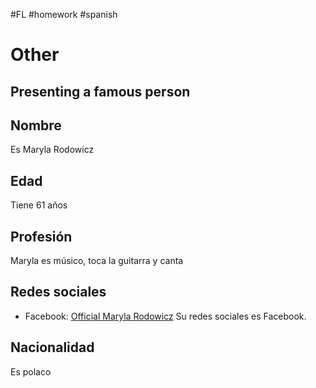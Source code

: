 #FL #homework #spanish 

# Other
## Presenting a famous person
## Nombre
Es Maryla Rodowicz

## Edad
Tiene 61 años

## Profesión
Maryla es músico, toca la guitarra y canta

## Redes sociales
- Facebook: [Official Maryla Rodowicz](https://www.facebook.com/official.maryla.rodowicz/)
Su redes sociales es Facebook.

## Nacionalidad
Es polaco
